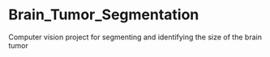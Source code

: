 # Brain_Tumor_Segmentation
 Computer vision project for segmenting and identifying the size of the brain tumor
